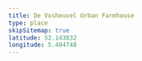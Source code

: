 ```yaml
---
title: De Vosheuvel Urban Farmhouse
type: place
skipSitemap: true
latitude: 52.143832
longitude: 5.404748
---
```

